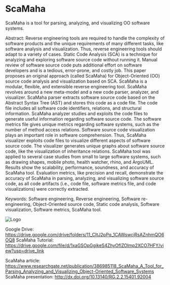 # ScaMaha
ScaMaha is a tool for parsing, analyzing, and visualizing OO software systems.

Abstract: Reverse engineering tools are required to handle the complexity of software products and the unique requirements of many different tasks, like software analysis and visualization. Thus, reverse engineering tools should adapt to a variety of cases. Static Code Analysis (SCA) is a technique for analyzing and exploring software source code without running it. Manual review of software source code puts additional effort on software developers and is a tedious, error-prone, and costly job. This paper proposes an original approach (called ScaMaha) for Object-Oriented (OO) source code analysis and visualization based on SCA. ScaMaha is a modular, flexible, and extensible reverse engineering tool. ScaMaha revolves around a new meta-model and a new code parser, analyzer, and visualizer. ScaMaha parser extracts software source code based on the Abstract Syntax Tree (AST) and stores this code as a code file. The code file includes all software code identifiers, relations, and structural information. ScaMaha analyzer studies and exploits the code files to generate useful information regarding software source code. The software metrics file gives unique metrics regarding software systems, such as the number of method access relations. Software source code visualization plays an important role in software comprehension. Thus, ScaMaha visualizer exploits code files to visualize different aspects of software source code. The visualizer generates unique graphs about software source code, like the visualization of inheritance relations. ScaMaha tool was applied to several case studies from small to large software systems, such as drawing shapes, mobile photo, health watcher, rhino, and ArgoUML. Results show the scalability, performance, soundness, and accuracy of ScaMaha tool. Evaluation metrics, like precision and recall, demonstrate the accuracy of ScaMaha in parsing, analyzing, and visualizing software source code, as all code artifacts (i.e., code file, software metrics file, and code visualizations) were correctly extracted.

Keywords: Software engineering, Reverse engineering, Software re-engineering, Object-Oriented source code, Static code analysis, Software visualization, Software metrics, ScaMaha tool.

![Logo](https://github.com/user-attachments/assets/d9597837-8bb8-4363-8b4d-4a8c923969f9)


Google Drive: https://drive.google.com/drive/folders/11_CItJ2pPq_1CAWswcjRsAZnhmQO6OQ8
ScaMaha Tutorial: https://drive.google.com/file/d/1xaGSOpGgikeS4ZhyOflZOlmp2XCO7HFY/view?usp=drive_link

ScaMaha article: https://www.researchgate.net/publication/386985118_ScaMaha_A_Tool_for_Parsing_Analyzing_and_Visualizing_Object-Oriented_Software_Systems
ScaMaha presentation: http://dx.doi.org/10.13140/RG.2.2.15401.92004
